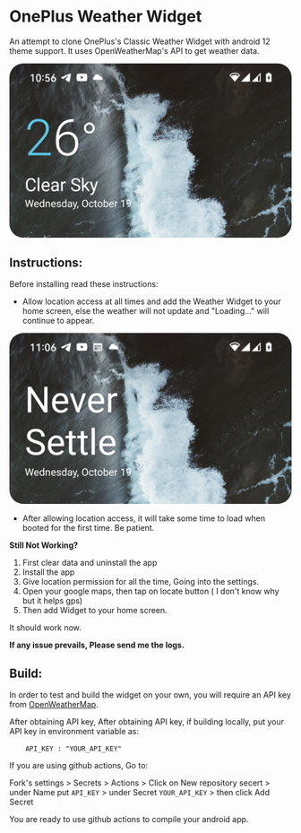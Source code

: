 # OnePlus Weather Widget

An attempt to clone OnePlus's Classic Weather Widget with android 12 theme support. It uses OpenWeatherMap's API to get weather data.

<img src="/screenshots/a13.png" style="border-radius: 25px;" >

## Instructions:

Before installing read these instructions:

* Allow location access at all times and add the Weather Widget to your home screen, else the weather will not update and "Loading..." will continue
  to appear.

<img src="/screenshots/error.png" style="border-radius: 25px;" >

* After allowing location access, it will take some time to load when booted for the first time. Be patient.


**Still Not Working?**
1. First clear data and uninstall the app
2. Install the app
3. Give location permission for all the time, Going into the settings.
4. Open your google maps, then tap on locate button ( I don't know why but it helps gps)
5. Then add Widget to your home screen.

It should work now.

**If any issue prevails, Please send me the logs.**

## Build:

In order to test and build the widget on your own, you will require an API key from [OpenWeatherMap](https://openweathermap.org/api).

After obtaining API key,  After obtaining API key, if building locally, put your API key in environment variable as:

```
    API_KEY : "YOUR_API_KEY"
```

If you are using github actions, Go to:

Fork's settings > Secrets > Actions > Click on New repository secert > under Name put `API_KEY` > under Secret `YOUR_API_KEY` > then click Add Secret

You are ready to use github actions to compile your android app.
